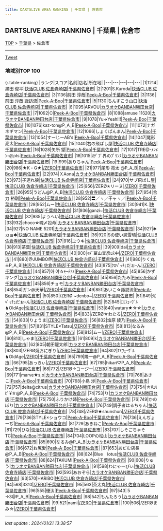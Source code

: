 ```yaml
---
title: DARTSLIVE AREA RANKING | 千葉県 | 佐倉市
---
```

## DARTSLIVE AREA RANKING | 千葉県 | 佐倉市

[TOP](/darts/rank/) > [千葉県](/darts/rank/千葉県/) > 佐倉市

___

<a href="https://twitter.com/share?ref_src=twsrc%5Etfw" data-text="DARTSLIVE AREA RANKING | 千葉県佐倉市" class="twitter-share-button" data-via="DARTSLIVE" data-hashtags="DARTSLIVE" data-related="DARTSLIVE" data-show-count="false">Tweet</a>

### 地域別TOP 100

{:.table-ranking}
|ランク|スコア|名前|店名|所在地|
|---|---|---|---|---|
|1|1214|黒田 俊平|<a href="https://search.dartslive.com/jp/shop/acd2c740b854d46da3f63593b5358cc4">快活CLUB 佐倉寺崎店</a>|<a href="/darts/rank/千葉県/佐倉市">千葉県佐倉市</a>|
|2|1201|S.Kuroda|<a href="https://search.dartslive.com/jp/shop/acd2c740b854d46da3f63593b5358cc4">快活CLUB 佐倉寺崎店</a>|<a href="/darts/rank/千葉県/佐倉市">千葉県佐倉市</a>|
|3|1136|前田 淳哉|<a href="https://search.dartslive.com/jp/shop/efc4cf86b70867e90d9b047a20a7ba1e">Peek-A-Boo</a>|<a href="/darts/rank/千葉県/佐倉市">千葉県佐倉市</a>|
|3|1136|前田 淳哉 諏訪流|<a href="https://search.dartslive.com/jp/shop/efc4cf86b70867e90d9b047a20a7ba1e">Peek-A-Boo</a>|<a href="/darts/rank/千葉県/佐倉市">千葉県佐倉市</a>|
|5|1130|ちんすこう山口|<a href="https://search.dartslive.com/jp/shop/acd2c740b854d46da3f63593b5358cc4">快活CLUB 佐倉寺崎店</a>|<a href="/darts/rank/千葉県/佐倉市">千葉県佐倉市</a>|
|6|1095|ARVOU|<a href="https://search.dartslive.com/jp/shop/8e7a5afab02f9e720d9b047a20a7ba1e">カラオケBANBAN勝田台店</a>|<a href="/darts/rank/千葉県/佐倉市">千葉県佐倉市</a>|
|7|1092|O|<a href="https://search.dartslive.com/jp/shop/efc4cf86b70867e90d9b047a20a7ba1e">Peek-A-Boo</a>|<a href="/darts/rank/千葉県/佐倉市">千葉県佐倉市</a>|
|8|1088|amuse 11620|<a href="https://search.dartslive.com/jp/shop/8e7a5afab02f9e720d9b047a20a7ba1e">カラオケBANBAN勝田台店</a>|<a href="/darts/rank/千葉県/佐倉市">千葉県佐倉市</a>|
|9|1078|Yu→Yeah!!!|<a href="https://search.dartslive.com/jp/shop/efc4cf86b70867e90d9b047a20a7ba1e">Peek-A-Boo</a>|<a href="/darts/rank/千葉県/佐倉市">千葉県佐倉市</a>|
|10|1076|kaz-ton@P_A_B|<a href="https://search.dartslive.com/jp/shop/efc4cf86b70867e90d9b047a20a7ba1e">Peek-A-Boo</a>|<a href="/darts/rank/千葉県/佐倉市">千葉県佐倉市</a>|
|11|1072|ナガネギマン|<a href="https://search.dartslive.com/jp/shop/efc4cf86b70867e90d9b047a20a7ba1e">Peek-A-Boo</a>|<a href="/darts/rank/千葉県/佐倉市">千葉県佐倉市</a>|
|12|1066|しょくぱんまん|<a href="https://search.dartslive.com/jp/shop/efc4cf86b70867e90d9b047a20a7ba1e">Peek-A-Boo</a>|<a href="/darts/rank/千葉県/佐倉市">千葉県佐倉市</a>|
|13|1054|すーじーAB&#x27;s|<a href="https://search.dartslive.com/jp/shop/efc4cf86b70867e90d9b047a20a7ba1e">Peek-A-Boo</a>|<a href="/darts/rank/千葉県/佐倉市">千葉県佐倉市</a>|
|14|1047|尾形 亮太|<a href="https://search.dartslive.com/jp/shop/efc4cf86b70867e90d9b047a20a7ba1e">Peek-A-Boo</a>|<a href="/darts/rank/千葉県/佐倉市">千葉県佐倉市</a>|
|15|1040|右の飛ばし屋|<a href="https://search.dartslive.com/jp/shop/acd2c740b854d46da3f63593b5358cc4">快活CLUB 佐倉寺崎店</a>|<a href="/darts/rank/千葉県/佐倉市">千葉県佐倉市</a>|
|16|1028|矢所 望|<a href="https://search.dartslive.com/jp/shop/efc4cf86b70867e90d9b047a20a7ba1e">Peek-A-Boo</a>|<a href="/darts/rank/千葉県/佐倉市">千葉県佐倉市</a>|
|17|1017|TRE@-ﾒﾝﾒﾝ-@pts|<a href="https://search.dartslive.com/jp/shop/efc4cf86b70867e90d9b047a20a7ba1e">Peek-A-Boo</a>|<a href="/darts/rank/千葉県/佐倉市">千葉県佐倉市</a>|
|18|1015|ｵﾃﾞﾌﾞ界のﾌﾟﾘﾝｽ|<a href="https://search.dartslive.com/jp/shop/8e7a5afab02f9e720d9b047a20a7ba1e">カラオケBANBAN勝田台店</a>|<a href="/darts/rank/千葉県/佐倉市">千葉県佐倉市</a>|
|19|999|ありちゃん|<a href="https://search.dartslive.com/jp/shop/efc4cf86b70867e90d9b047a20a7ba1e">Peek-A-Boo</a>|<a href="/darts/rank/千葉県/佐倉市">千葉県佐倉市</a>|
|20|986|★K・G★|<a href="https://search.dartslive.com/jp/shop/87c062e3595cfa480d9b047a20a7ba1e">/ZERO</a>|<a href="/darts/rank/千葉県/佐倉市">千葉県佐倉市</a>|
|21|977|尾形 亮太 @P_A_B|<a href="https://search.dartslive.com/jp/shop/efc4cf86b70867e90d9b047a20a7ba1e">Peek-A-Boo</a>|<a href="/darts/rank/千葉県/佐倉市">千葉県佐倉市</a>|
|22|974|ＸAona|<a href="https://search.dartslive.com/jp/shop/8e7a5afab02f9e720d9b047a20a7ba1e">カラオケBANBAN勝田台店</a>|<a href="/darts/rank/千葉県/佐倉市">千葉県佐倉市</a>|
|23|973|子連れ狼|<a href="https://search.dartslive.com/jp/shop/acd2c740b854d46da3f63593b5358cc4">快活CLUB 佐倉寺崎店</a>|<a href="/darts/rank/千葉県/佐倉市">千葉県佐倉市</a>|
|24|970|サブ飛ばし屋|<a href="https://search.dartslive.com/jp/shop/acd2c740b854d46da3f63593b5358cc4">快活CLUB 佐倉寺崎店</a>|<a href="/darts/rank/千葉県/佐倉市">千葉県佐倉市</a>|
|25|956|/ZERØ✭リーヌ|<a href="https://search.dartslive.com/jp/shop/87c062e3595cfa480d9b047a20a7ba1e">/ZERO</a>|<a href="/darts/rank/千葉県/佐倉市">千葉県佐倉市</a>|
|26|955|うどん@P_A_B|<a href="https://search.dartslive.com/jp/shop/acd2c740b854d46da3f63593b5358cc4">快活CLUB 佐倉寺崎店</a>|<a href="/darts/rank/千葉県/佐倉市">千葉県佐倉市</a>|
|27|954|合力 裕剛|<a href="https://search.dartslive.com/jp/shop/efc4cf86b70867e90d9b047a20a7ba1e">Peek-A-Boo</a>|<a href="/darts/rank/千葉県/佐倉市">千葉県佐倉市</a>|
|28|952|〓／ヽ／干ャヽ／|<a href="https://search.dartslive.com/jp/shop/efc4cf86b70867e90d9b047a20a7ba1e">Peek-A-Boo</a>|<a href="/darts/rank/千葉県/佐倉市">千葉県佐倉市</a>|
|28|952|ムー|<a href="https://search.dartslive.com/jp/shop/acd2c740b854d46da3f63593b5358cc4">快活CLUB 佐倉寺崎店</a>|<a href="/darts/rank/千葉県/佐倉市">千葉県佐倉市</a>|
|30|941|K.|<a href="https://search.dartslive.com/jp/shop/acd2c740b854d46da3f63593b5358cc4">快活CLUB 佐倉寺崎店</a>|<a href="/darts/rank/千葉県/佐倉市">千葉県佐倉市</a>|
|31|936|ganzi~|<a href="https://search.dartslive.com/jp/shop/acd2c740b854d46da3f63593b5358cc4">快活CLUB 佐倉寺崎店</a>|<a href="/darts/rank/千葉県/佐倉市">千葉県佐倉市</a>|
|32|935|ようへい|<a href="https://search.dartslive.com/jp/shop/acd2c740b854d46da3f63593b5358cc4">快活CLUB 佐倉寺崎店</a>|<a href="/darts/rank/千葉県/佐倉市">千葉県佐倉市</a>|
|33|932|choco☆魂〆投命|<a href="https://search.dartslive.com/jp/shop/8e7a5afab02f9e720d9b047a20a7ba1e">カラオケBANBAN勝田台店</a>|<a href="/darts/rank/千葉県/佐倉市">千葉県佐倉市</a>|
|34|927|NO NAME 5201|<a href="https://search.dartslive.com/jp/shop/8e7a5afab02f9e720d9b047a20a7ba1e">カラオケBANBAN勝田台店</a>|<a href="/darts/rank/千葉県/佐倉市">千葉県佐倉市</a>|
|34|927|✱カョ✱|<a href="https://search.dartslive.com/jp/shop/acd2c740b854d46da3f63593b5358cc4">快活CLUB 佐倉寺崎店</a>|<a href="/darts/rank/千葉県/佐倉市">千葉県佐倉市</a>|
|36|920|Sの使い魔雪晴|<a href="https://search.dartslive.com/jp/shop/acd2c740b854d46da3f63593b5358cc4">快活CLUB 佐倉寺崎店</a>|<a href="/darts/rank/千葉県/佐倉市">千葉県佐倉市</a>|
|37|916|ユウキ|<a href="https://search.dartslive.com/jp/shop/acd2c740b854d46da3f63593b5358cc4">快活CLUB 佐倉寺崎店</a>|<a href="/darts/rank/千葉県/佐倉市">千葉県佐倉市</a>|
|38|913|茶葉|<a href="https://search.dartslive.com/jp/shop/acd2c740b854d46da3f63593b5358cc4">快活CLUB 佐倉寺崎店</a>|<a href="/darts/rank/千葉県/佐倉市">千葉県佐倉市</a>|
|39|909|dai|<a href="https://search.dartslive.com/jp/shop/8e7a5afab02f9e720d9b047a20a7ba1e">カラオケBANBAN勝田台店</a>|<a href="/darts/rank/千葉県/佐倉市">千葉県佐倉市</a>|
|40|900|ﾏﾀﾞ冨山宜彦ﾛｽ中|<a href="https://search.dartslive.com/jp/shop/87c062e3595cfa480d9b047a20a7ba1e">/ZERO</a>|<a href="/darts/rank/千葉県/佐倉市">千葉県佐倉市</a>|
|41|880|@JUMBO@|<a href="https://search.dartslive.com/jp/shop/acd2c740b854d46da3f63593b5358cc4">快活CLUB 佐倉寺崎店</a>|<a href="/darts/rank/千葉県/佐倉市">千葉県佐倉市</a>|
|41|880|りく丸☠P_A_B|<a href="https://search.dartslive.com/jp/shop/acd2c740b854d46da3f63593b5358cc4">快活CLUB 佐倉寺崎店</a>|<a href="/darts/rank/千葉県/佐倉市">千葉県佐倉市</a>|
|43|875|ｸﾛﾍﾟｯﾁｭだぉ-ん|<a href="https://search.dartslive.com/jp/shop/87c062e3595cfa480d9b047a20a7ba1e">/ZERO</a>|<a href="/darts/rank/千葉県/佐倉市">千葉県佐倉市</a>|
|44|857|아 야‪☆ﾓｰﾁｱｽ|<a href="https://search.dartslive.com/jp/shop/efc4cf86b70867e90d9b047a20a7ba1e">Peek-A-Boo</a>|<a href="/darts/rank/千葉県/佐倉市">千葉県佐倉市</a>|
|45|856|かずキング|<a href="https://search.dartslive.com/jp/shop/8e7a5afab02f9e720d9b047a20a7ba1e">カラオケBANBAN勝田台店</a>|<a href="/darts/rank/千葉県/佐倉市">千葉県佐倉市</a>|
|45|856|たたみ|<a href="https://search.dartslive.com/jp/shop/efc4cf86b70867e90d9b047a20a7ba1e">Peek-A-Boo</a>|<a href="/darts/rank/千葉県/佐倉市">千葉県佐倉市</a>|
|45|856|チョモ|<a href="https://search.dartslive.com/jp/shop/8e7a5afab02f9e720d9b047a20a7ba1e">カラオケBANBAN勝田台店</a>|<a href="/darts/rank/千葉県/佐倉市">千葉県佐倉市</a>|
|48|854|ガン@天華|<a href="https://search.dartslive.com/jp/shop/87c062e3595cfa480d9b047a20a7ba1e">/ZERO</a>|<a href="/darts/rank/千葉県/佐倉市">千葉県佐倉市</a>|
|49|851|あいこ☆諏訪流|<a href="https://search.dartslive.com/jp/shop/efc4cf86b70867e90d9b047a20a7ba1e">Peek-A-Boo</a>|<a href="/darts/rank/千葉県/佐倉市">千葉県佐倉市</a>|
|50|850|/ZERØ ~denbo~|<a href="https://search.dartslive.com/jp/shop/87c062e3595cfa480d9b047a20a7ba1e">/ZERO</a>|<a href="/darts/rank/千葉県/佐倉市">千葉県佐倉市</a>|
|51|849|ｸﾛﾍﾟｯﾁｭだぉ-ん|<a href="https://search.dartslive.com/jp/shop/acd2c740b854d46da3f63593b5358cc4">快活CLUB 佐倉寺崎店</a>|<a href="/darts/rank/千葉県/佐倉市">千葉県佐倉市</a>|
|52|845|ｴﾐﾌｪｰｳﾞﾙ♞OldAge|<a href="https://search.dartslive.com/jp/shop/acd2c740b854d46da3f63593b5358cc4">快活CLUB 佐倉寺崎店</a>|<a href="/darts/rank/千葉県/佐倉市">千葉県佐倉市</a>|
|53|840|watary★☆☆|<a href="https://search.dartslive.com/jp/shop/8e7a5afab02f9e720d9b047a20a7ba1e">カラオケBANBAN勝田台店</a>|<a href="/darts/rank/千葉県/佐倉市">千葉県佐倉市</a>|
|54|833|/ZERØ☆わたる|<a href="https://search.dartslive.com/jp/shop/87c062e3595cfa480d9b047a20a7ba1e">/ZERO</a>|<a href="/darts/rank/千葉県/佐倉市">千葉県佐倉市</a>|
|54|833|りょうま|<a href="https://search.dartslive.com/jp/shop/87c062e3595cfa480d9b047a20a7ba1e">/ZERO</a>|<a href="/darts/rank/千葉県/佐倉市">千葉県佐倉市</a>|
|56|832|塩原 綾乃|<a href="https://search.dartslive.com/jp/shop/efc4cf86b70867e90d9b047a20a7ba1e">Peek-A-Boo</a>|<a href="/darts/rank/千葉県/佐倉市">千葉県佐倉市</a>|
|57|831|STYLE×Tatsu|<a href="https://search.dartslive.com/jp/shop/87c062e3595cfa480d9b047a20a7ba1e">/ZERO</a>|<a href="/darts/rank/千葉県/佐倉市">千葉県佐倉市</a>|
|58|813|なるみ@P_A_B|<a href="https://search.dartslive.com/jp/shop/efc4cf86b70867e90d9b047a20a7ba1e">Peek-A-Boo</a>|<a href="/darts/rank/千葉県/佐倉市">千葉県佐倉市</a>|
|58|813|ムー|<a href="https://search.dartslive.com/jp/shop/87c062e3595cfa480d9b047a20a7ba1e">/ZERO</a>|<a href="/darts/rank/千葉県/佐倉市">千葉県佐倉市</a>|
|60|810|しゃま|<a href="https://search.dartslive.com/jp/shop/87c062e3595cfa480d9b047a20a7ba1e">/ZERO</a>|<a href="/darts/rank/千葉県/佐倉市">千葉県佐倉市</a>|
|61|809|k|<a href="https://search.dartslive.com/jp/shop/8e7a5afab02f9e720d9b047a20a7ba1e">カラオケBANBAN勝田台店</a>|<a href="/darts/rank/千葉県/佐倉市">千葉県佐倉市</a>|
|62|805|朝田龍太郎|<a href="https://search.dartslive.com/jp/shop/8e7a5afab02f9e720d9b047a20a7ba1e">カラオケBANBAN勝田台店</a>|<a href="/darts/rank/千葉県/佐倉市">千葉県佐倉市</a>|
|63|803|/ZERØ焼おにぎり|<a href="https://search.dartslive.com/jp/shop/87c062e3595cfa480d9b047a20a7ba1e">/ZERO</a>|<a href="/darts/rank/千葉県/佐倉市">千葉県佐倉市</a>|
|64|802|ｴﾐﾌｪｰｳﾞﾙ♞OldAge|<a href="https://search.dartslive.com/jp/shop/87c062e3595cfa480d9b047a20a7ba1e">/ZERO</a>|<a href="/darts/rank/千葉県/佐倉市">千葉県佐倉市</a>|
|65|799|隆一@P_A_B|<a href="https://search.dartslive.com/jp/shop/efc4cf86b70867e90d9b047a20a7ba1e">Peek-A-Boo</a>|<a href="/darts/rank/千葉県/佐倉市">千葉県佐倉市</a>|
|66|795|あっきぃ|<a href="https://search.dartslive.com/jp/shop/87c062e3595cfa480d9b047a20a7ba1e">/ZERO</a>|<a href="/darts/rank/千葉県/佐倉市">千葉県佐倉市</a>|
|67|785|hikari♡P_A_B|<a href="https://search.dartslive.com/jp/shop/efc4cf86b70867e90d9b047a20a7ba1e">Peek-A-Boo</a>|<a href="/darts/rank/千葉県/佐倉市">千葉県佐倉市</a>|
|68|772|/ZERØ→コージー|<a href="https://search.dartslive.com/jp/shop/87c062e3595cfa480d9b047a20a7ba1e">/ZERO</a>|<a href="/darts/rank/千葉県/佐倉市">千葉県佐倉市</a>|
|69|771|marve★s,o|<a href="https://search.dartslive.com/jp/shop/8e7a5afab02f9e720d9b047a20a7ba1e">カラオケBANBAN勝田台店</a>|<a href="/darts/rank/千葉県/佐倉市">千葉県佐倉市</a>|
|70|768|あきこ|<a href="https://search.dartslive.com/jp/shop/efc4cf86b70867e90d9b047a20a7ba1e">Peek-A-Boo</a>|<a href="/darts/rank/千葉県/佐倉市">千葉県佐倉市</a>|
|70|768|小島 渉|<a href="https://search.dartslive.com/jp/shop/efc4cf86b70867e90d9b047a20a7ba1e">Peek-A-Boo</a>|<a href="/darts/rank/千葉県/佐倉市">千葉県佐倉市</a>|
|72|757|delta@citrus|<a href="https://search.dartslive.com/jp/shop/8e7a5afab02f9e720d9b047a20a7ba1e">カラオケBANBAN勝田台店</a>|<a href="/darts/rank/千葉県/佐倉市">千葉県佐倉市</a>|
|73|754|☆¥ｴﾘﾋﾟ¥☆@P_A_B|<a href="https://search.dartslive.com/jp/shop/efc4cf86b70867e90d9b047a20a7ba1e">Peek-A-Boo</a>|<a href="/darts/rank/千葉県/佐倉市">千葉県佐倉市</a>|
|74|753|り|<a href="https://search.dartslive.com/jp/shop/8e7a5afab02f9e720d9b047a20a7ba1e">カラオケBANBAN勝田台店</a>|<a href="/darts/rank/千葉県/佐倉市">千葉県佐倉市</a>|
|75|750|ふりかけ姉|<a href="https://search.dartslive.com/jp/shop/efc4cf86b70867e90d9b047a20a7ba1e">Peek-A-Boo</a>|<a href="/darts/rank/千葉県/佐倉市">千葉県佐倉市</a>|
|76|749|かのぼり|<a href="https://search.dartslive.com/jp/shop/8e7a5afab02f9e720d9b047a20a7ba1e">カラオケBANBAN勝田台店</a>|<a href="/darts/rank/千葉県/佐倉市">千葉県佐倉市</a>|
|76|749|調子者はるちゃん|<a href="https://search.dartslive.com/jp/shop/acd2c740b854d46da3f63593b5358cc4">快活CLUB 佐倉寺崎店</a>|<a href="/darts/rank/千葉県/佐倉市">千葉県佐倉市</a>|
|78|748|/ZERØ★shunshun|<a href="https://search.dartslive.com/jp/shop/87c062e3595cfa480d9b047a20a7ba1e">/ZERO</a>|<a href="/darts/rank/千葉県/佐倉市">千葉県佐倉市</a>|
|79|736|STYLE×ショウコ|<a href="https://search.dartslive.com/jp/shop/efc4cf86b70867e90d9b047a20a7ba1e">Peek-A-Boo</a>|<a href="/darts/rank/千葉県/佐倉市">千葉県佐倉市</a>|
|79|736|えんぢょーぢ|<a href="https://search.dartslive.com/jp/shop/efc4cf86b70867e90d9b047a20a7ba1e">Peek-A-Boo</a>|<a href="/darts/rank/千葉県/佐倉市">千葉県佐倉市</a>|
|81|729|あきねこ|<a href="https://search.dartslive.com/jp/shop/efc4cf86b70867e90d9b047a20a7ba1e">Peek-A-Boo</a>|<a href="/darts/rank/千葉県/佐倉市">千葉県佐倉市</a>|
|81|729|ひな|<a href="https://search.dartslive.com/jp/shop/acd2c740b854d46da3f63593b5358cc4">快活CLUB 佐倉寺崎店</a>|<a href="/darts/rank/千葉県/佐倉市">千葉県佐倉市</a>|
|83|707|しそごちゃそTC|<a href="https://search.dartslive.com/jp/shop/efc4cf86b70867e90d9b047a20a7ba1e">Peek-A-Boo</a>|<a href="/darts/rank/千葉県/佐倉市">千葉県佐倉市</a>|
|84|704|LOOPの松山|<a href="https://search.dartslive.com/jp/shop/8e7a5afab02f9e720d9b047a20a7ba1e">カラオケBANBAN勝田台店</a>|<a href="/darts/rank/千葉県/佐倉市">千葉県佐倉市</a>|
|85|690|なるみ@P_A_B|<a href="https://search.dartslive.com/jp/shop/8e7a5afab02f9e720d9b047a20a7ba1e">カラオケBANBAN勝田台店</a>|<a href="/darts/rank/千葉県/佐倉市">千葉県佐倉市</a>|
|86|672|お尻愛|<a href="https://search.dartslive.com/jp/shop/efc4cf86b70867e90d9b047a20a7ba1e">Peek-A-Boo</a>|<a href="/darts/rank/千葉県/佐倉市">千葉県佐倉市</a>|
|87|653|あだむ店長@P_A_B|<a href="https://search.dartslive.com/jp/shop/efc4cf86b70867e90d9b047a20a7ba1e">Peek-A-Boo</a>|<a href="/darts/rank/千葉県/佐倉市">千葉県佐倉市</a>|
|88|624|Blue　lotus|<a href="https://search.dartslive.com/jp/shop/acd2c740b854d46da3f63593b5358cc4">快活CLUB 佐倉寺崎店</a>|<a href="/darts/rank/千葉県/佐倉市">千葉県佐倉市</a>|
|88|624|TAKUMI|<a href="https://search.dartslive.com/jp/shop/efc4cf86b70867e90d9b047a20a7ba1e">Peek-A-Boo</a>|<a href="/darts/rank/千葉県/佐倉市">千葉県佐倉市</a>|
|90|608|りゅう|<a href="https://search.dartslive.com/jp/shop/8e7a5afab02f9e720d9b047a20a7ba1e">カラオケBANBAN勝田台店</a>|<a href="/darts/rank/千葉県/佐倉市">千葉県佐倉市</a>|
|91|598|わにゃーびぃ|<a href="https://search.dartslive.com/jp/shop/acd2c740b854d46da3f63593b5358cc4">快活CLUB 佐倉寺崎店</a>|<a href="/darts/rank/千葉県/佐倉市">千葉県佐倉市</a>|
|92|593|あおぞら|<a href="https://search.dartslive.com/jp/shop/8e7a5afab02f9e720d9b047a20a7ba1e">カラオケBANBAN勝田台店</a>|<a href="/darts/rank/千葉県/佐倉市">千葉県佐倉市</a>|
|93|570|HARIBO|<a href="https://search.dartslive.com/jp/shop/acd2c740b854d46da3f63593b5358cc4">快活CLUB 佐倉寺崎店</a>|<a href="/darts/rank/千葉県/佐倉市">千葉県佐倉市</a>|
|94|568|3310|<a href="https://search.dartslive.com/jp/shop/87c062e3595cfa480d9b047a20a7ba1e">/ZERO</a>|<a href="/darts/rank/千葉県/佐倉市">千葉県佐倉市</a>|
|95|563|茶太丸|<a href="https://search.dartslive.com/jp/shop/acd2c740b854d46da3f63593b5358cc4">快活CLUB 佐倉寺崎店</a>|<a href="/darts/rank/千葉県/佐倉市">千葉県佐倉市</a>|
|96|555|優汰|<a href="https://search.dartslive.com/jp/shop/efc4cf86b70867e90d9b047a20a7ba1e">Peek-A-Boo</a>|<a href="/darts/rank/千葉県/佐倉市">千葉県佐倉市</a>|
|97|543|５→3@P_A_B|<a href="https://search.dartslive.com/jp/shop/efc4cf86b70867e90d9b047a20a7ba1e">Peek-A-Boo</a>|<a href="/darts/rank/千葉県/佐倉市">千葉県佐倉市</a>|
|98|542|もんたろう|<a href="https://search.dartslive.com/jp/shop/8e7a5afab02f9e720d9b047a20a7ba1e">カラオケBANBAN勝田台店</a>|<a href="/darts/rank/千葉県/佐倉市">千葉県佐倉市</a>|
|99|521|nami|<a href="https://search.dartslive.com/jp/shop/87c062e3595cfa480d9b047a20a7ba1e">/ZERO</a>|<a href="/darts/rank/千葉県/佐倉市">千葉県佐倉市</a>|
|100|506|/ZERØまみ☆|<a href="https://search.dartslive.com/jp/shop/87c062e3595cfa480d9b047a20a7ba1e">/ZERO</a>|<a href="/darts/rank/千葉県/佐倉市">千葉県佐倉市</a>|



___

_last update : 2024/01/21 13:38:57_


<script src="https://cdnjs.cloudflare.com/ajax/libs/jquery/3.6.1/jquery.min.js" integrity="sha512-aVKKRRi/Q/YV+4mjoKBsE4x3H+BkegoM/em46NNlCqNTmUYADjBbeNefNxYV7giUp0VxICtqdrbqU7iVaeZNXA==" crossorigin="anonymous" referrerpolicy="no-referrer"></script>
<script src="https://cdnjs.cloudflare.com/ajax/libs/jquery.tablesorter/2.31.3/js/jquery.tablesorter.min.js" integrity="sha512-qzgd5cYSZcosqpzpn7zF2ZId8f/8CHmFKZ8j7mU4OUXTNRd5g+ZHBPsgKEwoqxCtdQvExE5LprwwPAgoicguNg==" crossorigin="anonymous" referrerpolicy="no-referrer"></script>
<link rel="stylesheet" href="https://cdnjs.cloudflare.com/ajax/libs/jquery.tablesorter/2.31.3/css/theme.default.min.css" integrity="sha512-wghhOJkjQX0Lh3NSWvNKeZ0ZpNn+SPVXX1Qyc9OCaogADktxrBiBdKGDoqVUOyhStvMBmJQ8ZdMHiR3wuEq8+w==" crossorigin="anonymous" referrerpolicy="no-referrer" />
<script>
$(function() {
    $(".table-ranking").tablesorter({sortList:[[0, 0]]});
});
</script>

<script async src="https://platform.twitter.com/widgets.js" charset="utf-8"></script>